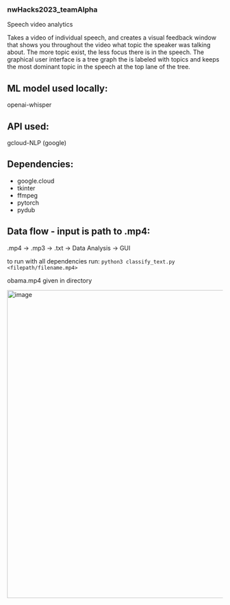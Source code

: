 ### nwHacks2023_teamAlpha
Speech video analytics

Takes a video of individual speech, and creates a visual feedback window that shows you throughout the video what topic the speaker was talking about. The more topic exist, the less focus there is in the speech.  The graphical user interface is a tree graph the is labeled with topics and keeps the most dominant topic in the speech at the top lane of the tree.

## ML model used locally:
openai-whisper

## API used:
gcloud-NLP (google)

## Dependencies:
- google.cloud
- tkinter
- ffmpeg
- pytorch
- pydub

## Data flow - input is path to .mp4:
.mp4 -> .mp3 -> .txt -> Data Analysis -> GUI

to run with all dependencies run:
`python3 classify_text.py <filepath/filename.mp4>`

obama.mp4 given in directory


<img width="720" alt="image" src="https://user-images.githubusercontent.com/89616796/213937523-12fb6fe2-6a02-4143-ab42-ead703db2c5d.png">

